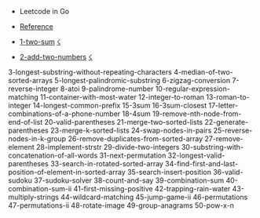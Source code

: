 
- Leetcode in Go

- [Reference](https://github.com/austingebauer/go-leetcode)

- [1-two-sum](https://raw.githubusercontent.com/jnuho/jnuho.github.io/master/hellogo/algorithm/1-two-sum/README.md) [☇](https://raw.githubusercontent.com/jnuho/jnuho.github.io/master/hellogo/algorithm/1-two-sum/solution.go)
- [2-add-two-numbers](https://raw.githubusercontent.com/jnuho/jnuho.github.io/master/hellogo/algorithm/2-add-two-numbers/README.md) [☇](https://raw.githubusercontent.com/jnuho/jnuho.github.io/master/hellogo/algorithm/2-add-two-numbers/solution.go)


3-longest-substring-without-repeating-characters
4-median-of-two-sorted-arrays
5-longest-palindromic-substring
6-zigzag-conversion
7-reverse-integer
8-atoi
9-palindrome-number
10-regular-expression-matching
11-container-with-most-water
12-integer-to-roman
13-roman-to-integer
14-longest-common-prefix
15-3sum
16-3sum-closest
17-letter-combinations-of-a-phone-number
18-4sum
19-remove-nth-node-from-end-of-list
20-valid-parentheses
21-merge-two-sorted-lists
22-generate-parentheses
23-merge-k-sorted-lists
24-swap-nodes-in-pairs
25-reverse-nodes-in-k-group
26-remove-duplicates-from-sorted-array
27-remove-element
28-implement-strstr
29-divide-two-integers
30-substring-with-concatenation-of-all-words
31-next-permutation
32-longest-valid-parentheses
33-search-in-rotated-sorted-array
34-find-first-and-last-position-of-element-in-sorted-array
35-search-insert-position
36-valid-sudoku
37-sudoku-solver
38-count-and-say
39-combination-sum
40-combination-sum-ii
41-first-missing-positive
42-trapping-rain-water
43-multiply-strings
44-wildcard-matching
45-jump-game-ii
46-permutations
47-permutations-ii
48-rotate-image
49-group-anagrams
50-pow-x-n

